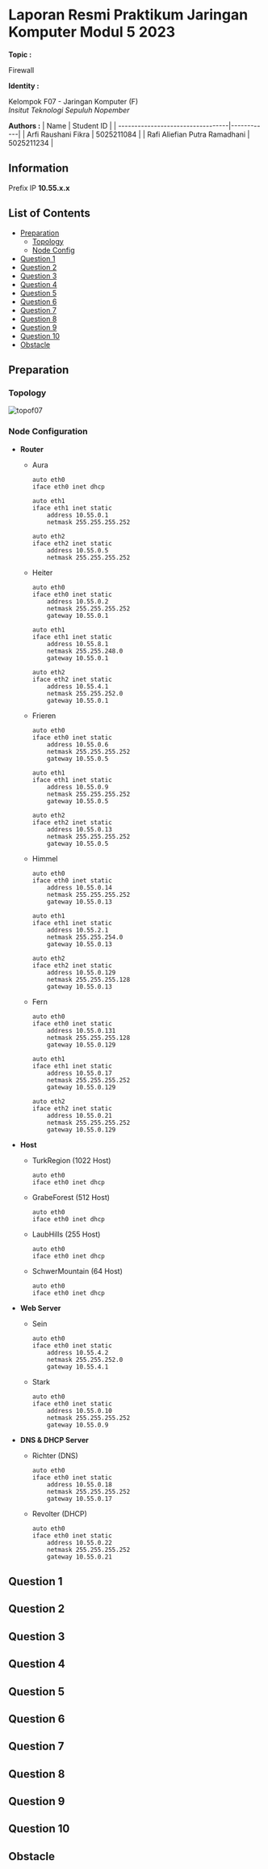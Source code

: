# Laporan Resmi Praktikum Jaringan Komputer Modul 5 2023

**Topic :**

Firewall

**Identity :** 

Kelompok F07 -
Jaringan Komputer (F) </br>
*Insitut Teknologi Sepuluh Nopember*

**Authors :**
| Name                              | Student ID |
| ----------------------------------|------------|
| Arfi Raushani Fikra               | 5025211084 |
| Rafi Aliefian Putra Ramadhani     | 5025211234 |

## Information
Prefix IP **10.55.x.x**

## List of Contents
- [Preparation](#preparation)
    - [Topology](#topology)
    - [Node Config](#node-configuration)
- [Question 1](#)
- [Question 2](#)
- [Question 3](#)
- [Question 4](#)
- [Question 5](#)
- [Question 6](#)
- [Question 7](#)
- [Question 8](#)
- [Question 9](#)
- [Question 10](#)
- [Obstacle](#obstacle)

## Preparation
### Topology
![topof07](img/topology.png)

### Node Configuration
- **Router**
  - Aura 
    ```
    auto eth0
    iface eth0 inet dhcp

    auto eth1
    iface eth1 inet static
        address 10.55.0.1
        netmask 255.255.255.252

    auto eth2
    iface eth2 inet static
        address 10.55.0.5
        netmask 255.255.255.252
    ```
  
  - Heiter
    ```
    auto eth0
    iface eth0 inet static
        address 10.55.0.2
        netmask 255.255.255.252
        gateway 10.55.0.1

    auto eth1
    iface eth1 inet static
        address 10.55.8.1
        netmask 255.255.248.0
        gateway 10.55.0.1

    auto eth2
    iface eth2 inet static
        address 10.55.4.1
        netmask 255.255.252.0
        gateway 10.55.0.1
    ```

  - Frieren
    ```
    auto eth0
    iface eth0 inet static
        address 10.55.0.6
        netmask 255.255.255.252
        gateway 10.55.0.5

    auto eth1
    iface eth1 inet static
        address 10.55.0.9
        netmask 255.255.255.252
        gateway 10.55.0.5

    auto eth2
    iface eth2 inet static
        address 10.55.0.13
        netmask 255.255.255.252
        gateway 10.55.0.5
    ```

  - Himmel
    ```
    auto eth0
    iface eth0 inet static
        address 10.55.0.14
        netmask 255.255.255.252
        gateway 10.55.0.13

    auto eth1
    iface eth1 inet static
        address 10.55.2.1
        netmask 255.255.254.0
        gateway 10.55.0.13

    auto eth2
    iface eth2 inet static
        address 10.55.0.129
        netmask 255.255.255.128
        gateway 10.55.0.13
    ```

  - Fern
    ```
    auto eth0
    iface eth0 inet static
        address 10.55.0.131
        netmask 255.255.255.128
        gateway 10.55.0.129

    auto eth1
    iface eth1 inet static
        address 10.55.0.17
        netmask 255.255.255.252
        gateway 10.55.0.129

    auto eth2
    iface eth2 inet static
        address 10.55.0.21
        netmask 255.255.255.252
        gateway 10.55.0.129
    ```

- **Host**
  - TurkRegion (1022 Host)
    ```
    auto eth0
    iface eth0 inet dhcp
    ```

  - GrabeForest (512 Host)
    ```
    auto eth0
    iface eth0 inet dhcp
    ```

  - LaubHills (255 Host)
    ```
    auto eth0
    iface eth0 inet dhcp
    ```

  - SchwerMountain (64 Host)
    ```
    auto eth0
    iface eth0 inet dhcp
    ```

- **Web Server**
  - Sein
    ```
    auto eth0
    iface eth0 inet static
        address 10.55.4.2
        netmask 255.255.252.0
        gateway 10.55.4.1
    ```

  - Stark
    ```
    auto eth0
    iface eth0 inet static
        address 10.55.0.10
        netmask 255.255.255.252
        gateway 10.55.0.9
    ```

- **DNS & DHCP Server**
  - Richter (DNS)
    ```
    auto eth0
    iface eth0 inet static
        address 10.55.0.18
        netmask 255.255.255.252
        gateway 10.55.0.17
    ```

  - Revolter (DHCP)
    ```
    auto eth0
    iface eth0 inet static
        address 10.55.0.22
        netmask 255.255.255.252
        gateway 10.55.0.21
    ```


## Question 1

## Question 2

## Question 3

## Question 4

## Question 5

## Question 6

## Question 7

## Question 8

## Question 9

## Question 10

## Obstacle
